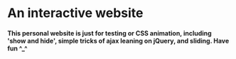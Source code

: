 # An interactive website
#### This personal website is just for testing or CSS animation, including 'show and hide', simple tricks of ajax leaning on jQuery, and sliding. Have fun ^_^
